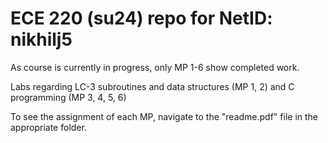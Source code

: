 # ECE 220 (su24) repo for NetID: nikhilj5

As course is currently in progress, only MP 1-6 show completed work.

Labs regarding LC-3 subroutines and data structures (MP 1, 2) and C programming (MP 3, 4, 5, 6)

To see the assignment of each MP, navigate to the "readme.pdf" file in the appropriate folder.
